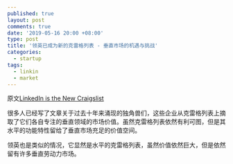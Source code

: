 ```yaml
---
published: true
layout: post
comments: true
date: '2019-05-16 20:00 +08:00'
type: post
title: '领英已成为新的克雷格列表 - 垂直市场的机遇与挑战'
categories:
  - startup
tags:
  - linkin
  - market
---
```


原文[LinkedIn is the New Craigslist](https://medium.com/craft-ventures/linkedin-is-the-new-craigslist-39e71238e995)

很多人已经写了文章关于过去十年来涌现的独角兽们，这些企业从克雷格列表上摘取了它们各自专注的垂直领域的市场价值。虽然克雷格列表依然有利可图，但是其水平的功能特性留给了垂直市场充足的价值空间。

领英也是类似的情况，它显然是水平的克雷格列表，虽然价值依然巨大，但是依然留有许多垂直劳动力市场。
